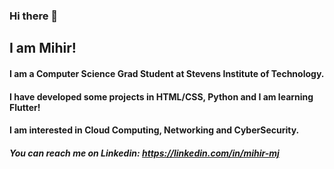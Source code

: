 ### Hi there 👋
## I am Mihir! 
#### I am a Computer Science Grad Student at Stevens Institute of Technology.
#### I have developed some projects in HTML/CSS, Python and I am learning Flutter!
#### I am interested in Cloud Computing, Networking and CyberSecurity.
##### You can reach me on Linkedin: https://linkedin.com/in/mihir-mj
<!--
**mihir-mj/mihir-mj** is a ✨ _special_ ✨ repository because its `README.md` (this file) appears on your GitHub profile.

Here are some ideas to get you started:

- 🔭 I’m currently working on ...
- 🌱 I’m currently learning ...
- 👯 I’m looking to collaborate on ...
- 🤔 I’m looking for help with ...
- 💬 Ask me about ...
- 📫 How to reach me: ...
- 😄 Pronouns: ...
- ⚡ Fun fact: ...
-->
